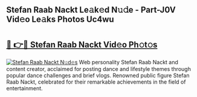## Stefan Raab Nackt Le𝚊k𝚎d N𝚞𝚍e - Part-J0V Vid𝚎o Le𝚊ks Photos Uc4wu

# <h2><a href="http://fb6mf3p.evod.top/?m=Stefan+Raab+Nackt">🔗 👉🔴 Stefan Raab Nackt Vid𝚎o Ph𝚘t𝚘s</a></h2>

[![Stefan Raab Nackt N𝚞d𝚎s](https://i.imgur.com/8V9OHl7.gif)](http://fb6mf3p.evod.top/?m=Stefan+Raab+Nackt)
Web personality Stefan Raab Nackt and content creator, acclaimed for posting dance and lifestyle themes through popular dance challenges and brief vlogs. Renowned public figure Stefan Raab Nackt, celebrated for their remarkable achievements in the field of entertainment. 
